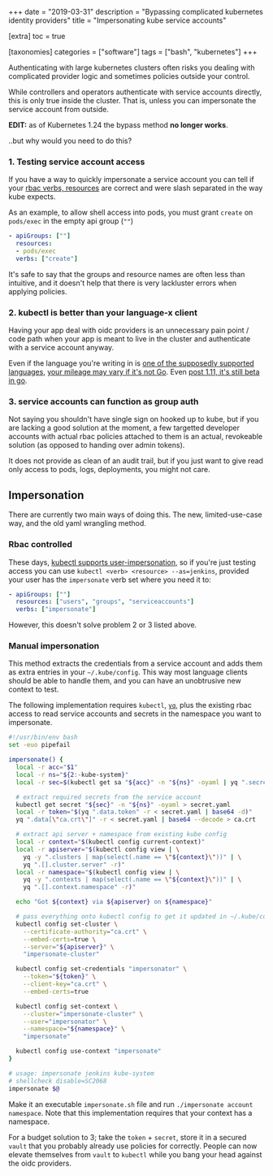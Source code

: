 +++
date = "2019-03-31"
description = "Bypassing complicated kubernetes identity providers"
title = "Impersonating kube service accounts"

[extra]
toc = true

[taxonomies]
categories = ["software"]
tags = ["bash", "kubernetes"]
+++

Authenticating with large kubernetes clusters often risks you dealing with complicated provider logic and sometimes policies outside your control.

While controllers and operators authenticate with service accounts directly, this is only true inside the cluster. That is, unless you can impersonate the service account from outside.

<!--more-->

**EDIT:** as of Kubernetes 1.24 the bypass method **no longer works**.

..but why would you need to do this?

### 1. Testing service account access
If you have a way to quickly impersonate a service account you can tell if your [rbac verbs, resources](https://kubernetes.io/docs/reference/access-authn-authz/rbac/) are correct and were slash separated in the way kube expects.

As an example, to allow shell access into pods, you must grant `create` on `pods/exec` in the empty api group (`""`)

```yaml
- apiGroups: [""]
  resources:
  - pods/exec
  verbs: ["create"]
```

It's safe to say that the groups and resource names are often less than intuitive, and it doesn't help that there is very lackluster errors when applying policies.

### 2. kubectl is better than your language-x client
Having your app deal with oidc providers is an unnecessary pain point / code path when your app is meant to live in the cluster and authenticate with a service account anyway.

Even if the language you're writing in is [one of the supposedly supported languages](https://kubernetes.io/docs/reference/using-api/client-libraries/), [your mileage may vary if it's not Go](https://github.com/kubernetes-client/python/issues/628). Even [post 1.11, it's still beta in go](https://kubernetes.io/docs/reference/access-authn-authz/authentication/#client-go-credential-plugins).

### 3. service accounts can function as group auth
Not saying you shouldn't have single sign on hooked up to kube, but if you are lacking a good solution at the moment, a few targetted developer accounts with actual rbac policies attached to them is an actual, revokeable solution (as opposed to handing over admin tokens).

It does not provide as clean of an audit trail, but if you just want to give read only access to pods, logs, deployments, you might not care.

## Impersonation
There are currently two main ways of doing this. The new, limited-use-case way, and the old yaml wrangling method.

### Rbac controlled
These days, [kubectl supports user-impersonation](https://kubernetes.io/docs/reference/access-authn-authz/authentication/#user-impersonation), so if you're just testing access you can use `kubectl <verb> <resource> --as=jenkins`, provided your user has the `impersonate` verb set where you need it to:

```yaml
- apiGroups: [""]
  resources: ["users", "groups", "serviceaccounts"]
  verbs: ["impersonate"]
```

However, this doesn't solve problem 2 or 3 listed above.

### Manual impersonation
This method extracts the credentials from a service account and adds them as extra entries in your `~/.kube/config`. This way most language clients should be able to handle them, and you can have an unobtrusive new context to test.

The following implementation requires `kubectl`, [`yq`](https://github.com/kislyuk/yq#installation), plus the existing rbac access to read service accounts and secrets in the namespace you want to impersonate.

```sh
#!/usr/bin/env bash
set -euo pipefail

impersonate() {
  local -r acc="$1"
  local -r ns="${2:-kube-system}"
  local -r sec=$(kubectl get sa "${acc}" -n "${ns}" -oyaml | yq ".secrets[0].name" -r)

  # extract required secrets from the service account
  kubectl get secret "${sec}" -n "${ns}" -oyaml > secret.yaml
  local -r token="$(yq ".data.token" -r < secret.yaml | base64 -d)"
  yq ".data[\"ca.crt\"]" -r < secret.yaml | base64 --decode > ca.crt

  # extract api server + namespace from existing kube config
  local -r context="$(kubectl config current-context)"
  local -r apiserver="$(kubectl config view | \
    yq -y ".clusters | map(select(.name == \"${context}\"))" | \
    yq ".[].cluster.server" -r)"
  local -r namespace="$(kubectl config view | \
    yq -y ".contexts | map(select(.name == \"${context}\"))" | \
    yq ".[].context.namespace" -r)"

  echo "Got ${context} via ${apiserver} on ${namespace}"

  # pass everything onto kubectl config to get it updated in ~/.kube/config
  kubectl config set-cluster \
    --certificate-authority="ca.crt" \
    --embed-certs=true \
    --server="${apiserver}" \
    "impersonate-cluster"

  kubectl config set-credentials "impersonator" \
    --token="${token}" \
    --client-key="ca.crt" \
    --embed-certs=true

  kubectl config set-context \
    --cluster="impersonate-cluster" \
    --user="impersonator" \
    --namespace="${namespace}" \
    "impersonate"

  kubectl config use-context "impersonate"
}

# usage: impersonate jenkins kube-system
# shellcheck disable=SC2068
impersonate $@
```

Make it an executable `impersonate.sh` file and run `./impersonate account namespace`. Note that this implementation requires that your context has a namespace.

For a budget solution to 3; take the `token` + `secret`, store it in a secured `vault` that you probably already use policies for correctly. People can now elevate themselves from `vault` to `kubectl` while you bang your head against the oidc providers.
